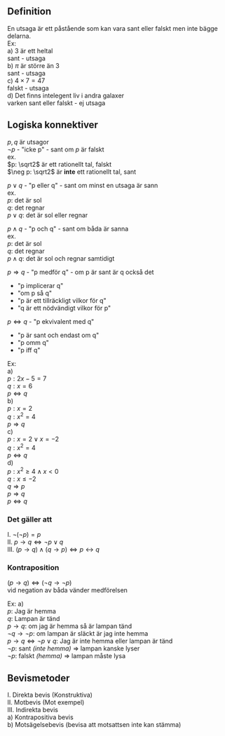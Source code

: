 ## Definition

En utsaga är ett påstående som kan vara sant eller falskt men inte bägge delarna.  
Ex:  
	a) 3 är ett heltal  
			sant - utsaga  
	b) $\pi$ är större än 3  
			sant - utsaga  
	c) $4 \times 7 = 47$  
			falskt - utsaga  
	d) Det finns intelegent liv i andra galaxer  
			varken sant eller falskt - ej utsaga  

## Logiska konnektiver

$p,q$ är utsagor  
$\neg p$ - "icke p" - sant om $p$ är falskt  
ex.  
	$p: \sqrt2$ är ett rationellt tal, falskt  
	$\neg p: \sqrt2$ är **inte** ett rationellt tal, sant  

$p \vee q$ - "p eller q" - sant om minst en utsaga är sann  
ex.  
	$p:$ det är sol  
	$q:$ det regnar  
	$p \vee q:$ det är sol eller regnar  

$p \wedge q$ - "p och q" - sant om båda är sanna  
ex.  
	$p:$ det är sol  
	$q:$ det regnar  
	$p \wedge q:$ det är sol och regnar samtidigt  

$p \Rightarrow q$ - "p medför q" - om p är sant är q också det  
- "p implicerar q"  
- "om p så q"  
- "p är ett tillräckligt vilkor för q"  
- "q är ett nödvändigt vilkor för p"

$p \Leftrightarrow q$ - "p ekvivalent med q"  
- "p är sant och endast om q"
- "p omm q"
- "p iff q"

Ex:  
	a)  
		$p: 2x-5=7$  
		$q: x=6$  
		$p \Leftrightarrow q$  	
	b)  
		$p: x=2$  
		$q: x^2=4$  
		$p \Rightarrow q$  
	c)  
		$p: x=2 \vee x=-2$    
		$q: x^2=4$  
		$p \Leftrightarrow q$  
	d)  
		$p: x^{2}\ge4 \wedge x<0$  
		$q: x\le-2$  
		$q \Rightarrow p$  
		$p \Rightarrow q$  
		$p \Leftrightarrow q$  

### Det gäller att

I. $\neg (\neg p) = p$  
II. $p \rightarrow q \Leftrightarrow \neg p \vee q$  
III. $(p \rightarrow q) \wedge (q \rightarrow p) \Leftrightarrow p \leftrightarrow q$  

### Kontraposition

$(p \rightarrow q) \Leftrightarrow (\neg q \rightarrow \neg p)$  
vid negation av båda vänder medförelsen  

Ex:
	a)  
		$p:$ Jag är hemma  
		$q:$ Lampan är tänd  
		$p \rightarrow q:$ om jag är hemma så är lampan tänd  
		$\neg q \rightarrow \neg p:$ om lampan är släckt är jag inte hemma  
		$p\rightarrow q \Leftrightarrow \neg p \vee q:$ Jag är inte hemma eller lampan är tänd  
		$\neg p:$ sant _(inte hemma)_ $\Rightarrow$ lampan kanske lyser  
		$\neg p:$ falskt _(hemma)_ $\Rightarrow$ lampan måste lysa  

## Bevismetoder

I. Direkta bevis (Konstruktiva)  
II. Motbevis (Mot exempel)  
III. Indirekta bevis  
	a) Kontrapositiva bevis  
	b) Motsägelsebevis (bevisa att motsattsen inte kan stämma)  